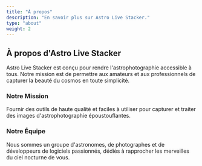 ```yaml
---
title: "À propos"
description: "En savoir plus sur Astro Live Stacker."
type: "about"
weight: 2
---
```


<div class="content-wrapper">
  <!-- markdown content start -->

## À propos d'Astro Live Stacker

Astro Live Stacker est conçu pour rendre l'astrophotographie accessible à tous. Notre mission est de permettre aux
amateurs et aux professionnels de capturer la beauté du cosmos en toute simplicité.

### Notre Mission

Fournir des outils de haute qualité et faciles à utiliser pour capturer et traiter des images d'astrophotographie
époustouflantes.

### Notre Équipe

Nous sommes un groupe d'astronomes, de photographes et de développeurs de logiciels passionnés, dédiés à rapprocher les
merveilles du ciel nocturne de vous.

  <!-- markdown content end -->
</div>